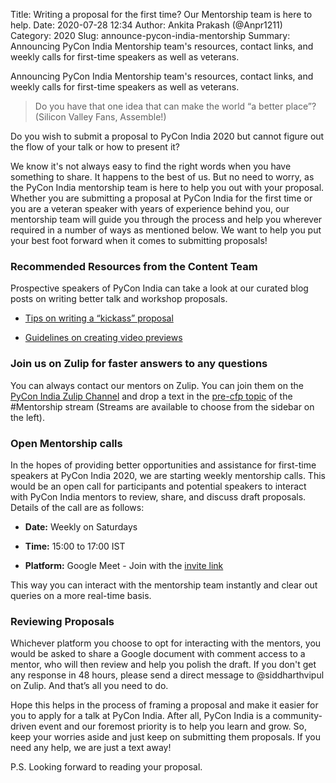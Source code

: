 Title: Writing a proposal for the first time? Our Mentorship team is here to help.
Date: 2020-07-28 12:34 
Author: Ankita Prakash (@Anpr1211)
Category: 2020 
Slug: announce-pycon-india-mentorship
Summary: Announcing PyCon India Mentorship team's resources, contact links, and weekly calls for first-time speakers as well as veterans. 

Announcing PyCon India Mentorship team's resources, contact links, and weekly calls for first-time speakers as well as veterans.

<!-- PELICAN_END_SUMMARY -->

> Do you have that one idea that can make the world “a better place”? (Silicon Valley Fans, Assemble!)

Do you wish to submit a proposal to PyCon India 2020 but cannot figure out the flow of your talk or how to present it?

We know it's not always easy to find the right words when you have something to share. It happens to the best of us. But no need to worry, as the PyCon India mentorship team is here to help you out with your proposal. Whether you are submitting a proposal at PyCon India for the first time or you are a veteran speaker with years of experience behind you, our mentorship team will guide you through the process and help you wherever required in a number of ways as mentioned below. We want to help you put your best foot forward when it comes to submitting proposals! 
 
### Recommended Resources from the Content Team 

Prospective speakers of PyCon India can take a look at our curated blog posts on writing better talk and workshop proposals.  

* [Tips on writing a “kickass” proposal](https://in.pycon.org/blog/2020/2020-workshop-cfp-announcement.html)  

* [Guidelines on creating video previews](https://in.pycon.org/blog/2020/2020-call-for-proposals-announcement.html)  

### Join us on Zulip for faster answers to any questions

You can always contact our mentors on Zulip. You can join them on the [PyCon India Zulip Channel](https://pyconindia.zulipchat.com/#) and drop a text in the [pre-cfp topic](https://pyconindia.zulipchat.com/#narrow/stream/245487-wg.2Fmentorship/topic/pre-cfp) of the #Mentorship stream (Streams are available to choose from the sidebar on the left). 

### Open Mentorship calls 

In the hopes of providing better opportunities and assistance for first-time speakers at PyCon India 2020, we are starting weekly mentorship calls. This would be an open call for participants and potential speakers to interact with PyCon India mentors to review, share, and discuss draft proposals. Details of the call are as follows:

* **Date:** Weekly on Saturdays

* **Time:** 15:00 to 17:00 IST

* **Platform:** Google Meet - Join with the [invite link](https://meet.google.com/pot-jzjq-udn)

This way you can interact with the mentorship team instantly and clear out queries on a more real-time basis.

### Reviewing Proposals

Whichever platform you choose to opt for interacting with the mentors, you would be asked to share a Google document with comment access to a mentor, who will then review and help you polish the draft. If you don't get any response in 48 hours, please send a direct message to @siddharthvipul on Zulip. And that’s all you need to do. 

Hope this helps in the process of framing a proposal and make it easier for you to apply for a talk at PyCon India. After all, PyCon India is a community-driven event and our foremost priority is to help you learn and grow. So, keep your worries aside and just keep on submitting them proposals. If you need any help, we are just a text away!

P.S. Looking forward to reading your proposal.
